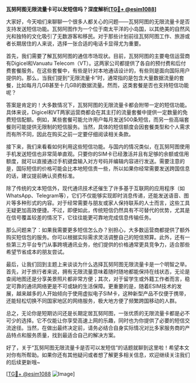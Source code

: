 **瓦努阿图无限流量卡可以发短信吗？深度解析[[TG💪+ @esim1088](https://t.me/s/esim1088)]**

大家好，今天咱们来聊聊一个很多人都关心的问题——瓦努阿图的无限流量卡是否支持发送短信功能。瓦努阿图作为一个位于南太平洋的小岛国，以其绝美的自然风光和独特的文化吸引了无数游客和移民。对于那些计划前往瓦努阿图工作、旅游或者长期居住的人来说，选择一张合适的电话卡显得尤为重要。

首先，我们需要了解瓦努阿图的通信市场现状。目前，瓦努阿图的主要电信运营商有Digicel和Vanuatu Telecom（VT）。这两家公司都提供了各自的预付费和后付费套餐服务。在这些套餐中，有些是针对本地通话设计的，有些则是面向国际用户提供的。那么，当我们提到“无限流量卡”时，通常指的是包含大量数据流量的套餐，比如每月几GB甚至十几GB的数据流量。然而，这类套餐是否也支持短信功能呢？

答案是肯定的！大多数情况下，瓦努阿图的无限流量卡都会附带一定的短信功能。具体来说，Digicel和VT两家运营商都会在其主打的流量套餐中提供一定数量的免费短信配额。例如，某些套餐可能允许用户每月发送500条短信，而另一些高端套餐则可能提供无限制的短信服务。当然，具体的短信额度会因套餐类型和个人需求而有所不同，因此在购买之前一定要仔细阅读相关条款。

接下来，我们来看看如何利用这些短信功能。与国内的情况类似，在瓦努阿图使用手机发送短信也非常简单直观。只要你的SIM卡已经激活并且有足够的余额或信用额度，就可以直接通过手机键盘输入对方号码并编辑内容进行发送。需要注意的是，国际短信的价格可能会比本地短信贵一些，所以如果你经常需要发送跨国信息的话，建议提前确认资费标准。

除了传统的文本短信外，现代通讯技术还催生了许多基于互联网的应用程序（如WhatsApp、Telegram等），它们不仅能够实现即时消息传递，还能发送语音、图片等多种形式的内容。对于经常需要与朋友或家人保持联系的人士而言，这些工具无疑更加高效便捷。不过，即便如此，传统短信仍然具有不可替代的优势，尤其是在信号覆盖较差的情况下，它往往能更可靠地完成信息传输任务。

那么问题来了：如果我需要更多短信怎么办？别担心，大多数运营商都提供了额外购买短信包的服务。你可以根据实际需求灵活调整自己的短信预算。此外，还有一些第三方平台专门从事跨境通讯业务，他们提供的价格通常更具竞争力，适合那些希望节省成本的朋友尝试。

最后，让我们回到主题上来谈谈为什么选择瓦努阿图无限流量卡是一个明智之举。首先，对于旅行者来说，拥有无限流量意味着随时随地都能保持在线状态，无论是查阅地图还是分享美景照片都非常方便；其次，对于留学生或外籍工作者而言，稳定可靠的通讯网络更是不可或缺的生活保障。更重要的是，随着ESIM技术的发展，越来越多的人开始倾向于使用虚拟电子SIM卡，这种新型产品不仅便于携带，还能轻松切换不同国家地区的网络服务，极大地方便了频繁跨国移动的人群。

总之，无论你是短期访问还是长期定居瓦努阿图，一张优质的无限流量卡都是必不可少的选择。它不仅能让你享受高速上网的乐趣，同时也为你提供了必要的短信交流途径。当然，在做出最终决定前，请务必结合自身实际情况对比多家服务商的产品特点和服务质量，找到最适合自己的解决方案。

好了，关于“瓦努阿图无限流量卡是否可以发短信”的话题就聊到这里啦！希望本文对你有所帮助。如果你还有其他疑问或者想了解更多相关信息，欢迎继续关注我们的后续更新哦~

[[TG💪+ @esim1088](https://t.me/s/esim1088) ![Image](https://i.postimg.cc/4NQfJmqS/Snipaste-2025-05-13-00-14-12.png)]